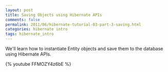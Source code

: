 ```yaml
---           
layout: post
title: Saving Objects using Hibernate APIs
comments: false
permalink: 2011/06/hibernate-tutorial-03-part-3-saving.html
categories: hibernate intro
tags: hibernate_intro
---
```


We'll learn how to instantiate Entity objects and save them to the database using Hibernate APIs.

{% youtube FFMOZY4z6bE %}